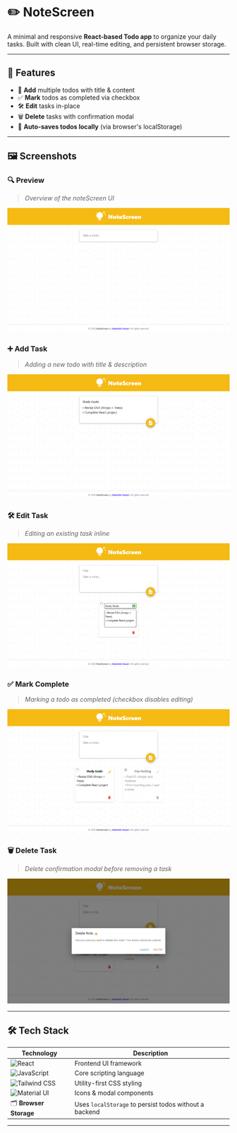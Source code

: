 # ✏️ NoteScreen

A minimal and responsive **React-based Todo app** to organize your daily tasks. Built with clean UI, real-time editing, and persistent browser storage.

---

## 🚀 Features

- 📝 **Add** multiple todos with title & content
- ✅ **Mark** todos as completed via checkbox
- 🛠️ **Edit** tasks in-place
- 🗑️ **Delete** tasks with confirmation modal
- 💾 **Auto-saves todos locally** (via browser's localStorage)

---

## 🖼️ Screenshots

### 🔍 Preview

> _Overview of the noteScreen UI_

![Preview](./public/preview1.png)

### ➕ Add Task

> _Adding a new todo with title & description_

![Add](./public/preview2.png)

### 🛠️ Edit Task

> _Editing an existing task inline_

![Edit](./public/preview3.png)

### ✅ Mark Complete

> _Marking a todo as completed (checkbox disables editing)_

![Edit](./public/preview4.png)

### 🗑️ Delete Task

> _Delete confirmation modal before removing a task_

![Delete](./public/preview5.png)

---

## 🛠️ Tech Stack

| Technology                                                                                                           | Description                                            |
| -------------------------------------------------------------------------------------------------------------------- | ------------------------------------------------------ |
| ![React](https://img.shields.io/badge/-React-61DAFB?logo=react&logoColor=white&style=flat-square)                    | Frontend UI framework                                  |
| ![JavaScript](https://img.shields.io/badge/-JavaScript-F7DF1E?logo=javascript&logoColor=black&style=flat-square)     | Core scripting language                                |
| ![Tailwind CSS](https://img.shields.io/badge/-TailwindCSS-06B6D4?logo=tailwindcss&logoColor=white&style=flat-square) | Utility-first CSS styling                              |
| ![Material UI](https://img.shields.io/badge/-MUI-007FFF?logo=mui&logoColor=white&style=flat-square)                  | Icons & modal components                               |
| 🗂️ **Browser Storage**                                                                                               | Uses `localStorage` to persist todos without a backend |

---
